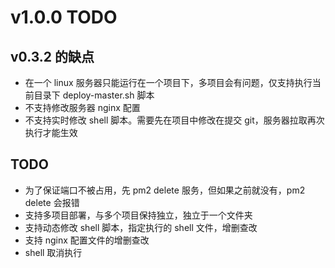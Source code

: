 # v1.0.0 TODO

## v0.3.2 的缺点

- 在一个 linux 服务器只能运行在一个项目下，多项目会有问题，仅支持执行当前目录下 deploy-master.sh 脚本
- 不支持修改服务器 nginx 配置
- 不支持实时修改 shell 脚本。需要先在项目中修改在提交 git，服务器拉取再次执行才能生效

## TODO

- 为了保证端口不被占用，先 pm2 delete 服务，但如果之前就没有，pm2 delete 会报错
- 支持多项目部署，与多个项目保持独立，独立于一个文件夹
- 支持动态修改 shell 脚本，指定执行的 shell 文件，增删查改
- 支持 nginx 配置文件的增删查改
- shell 取消执行
